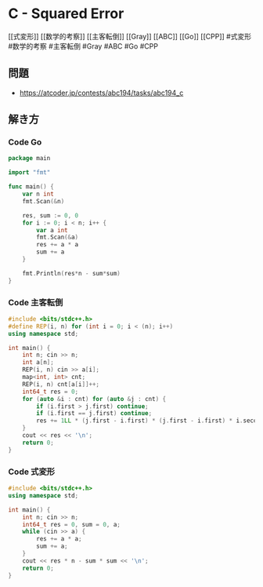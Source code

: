 # C - Squared Error
[[式変形]] [[数学的考察]] [[主客転倒]] [[Gray]] [[ABC]] [[Go]] [[CPP]]
#式変形 #数学的考察 #主客転倒 #Gray #ABC #Go #CPP 

## 問題
- https://atcoder.jp/contests/abc194/tasks/abc194_c

## 解き方
### Code Go
```go
package main

import "fmt"

func main() {
	var n int
	fmt.Scan(&n)

	res, sum := 0, 0
	for i := 0; i < n; i++ {
		var a int
		fmt.Scan(&a)
		res += a * a
		sum += a
	}

	fmt.Println(res*n - sum*sum)
}
```

### Code 主客転倒
```c++
#include <bits/stdc++.h>
#define REP(i, n) for (int i = 0; i < (n); i++)
using namespace std;

int main() {
	int n; cin >> n;
	int a[n];
	REP(i, n) cin >> a[i];
	map<int, int> cnt;
	REP(i, n) cnt[a[i]]++;
	int64_t res = 0;
	for (auto &i : cnt) for (auto &j : cnt) {
		if (i.first > j.first) continue;
		if (i.first == j.first) continue;
		res += 1LL * (j.first - i.first) * (j.first - i.first) * i.second * j.second;
	}
	cout << res << '\n';
	return 0;
}
```

### Code 式変形
```c++
#include <bits/stdc++.h>
using namespace std;

int main() {
	int n; cin >> n;
	int64_t	res = 0, sum = 0, a;
	while (cin >> a) {
		res += a * a;
		sum += a;
	}
	cout << res * n - sum * sum << '\n';
    return 0;
}
```